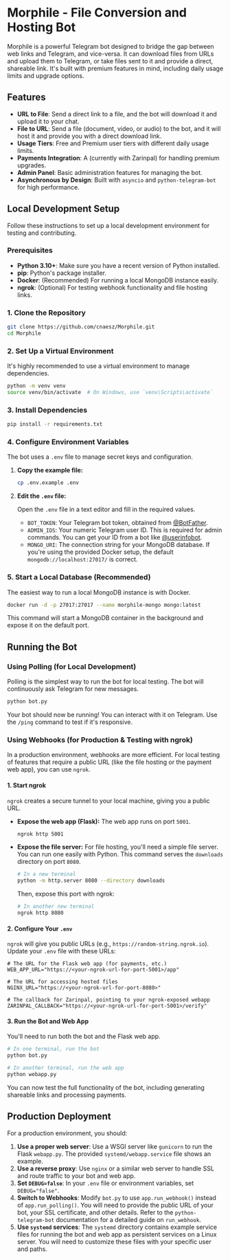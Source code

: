 # Morphile - File Conversion and Hosting Bot

Morphile is a powerful Telegram bot designed to bridge the gap between web links and Telegram, and vice-versa. It can download files from URLs and upload them to Telegram, or take files sent to it and provide a direct, shareable link. It's built with premium features in mind, including daily usage limits and upgrade options.

## Features

- **URL to File**: Send a direct link to a file, and the bot will download it and upload it to your chat.
- **File to URL**: Send a file (document, video, or audio) to the bot, and it will host it and provide you with a direct download link.
- **Usage Tiers**: Free and Premium user tiers with different daily usage limits.
- **Payments Integration**: A (currently with Zarinpal) for handling premium upgrades.
- **Admin Panel**: Basic administration features for managing the bot.
- **Asynchronous by Design**: Built with `asyncio` and `python-telegram-bot` for high performance.

## Local Development Setup

Follow these instructions to set up a local development environment for testing and contributing.

### Prerequisites

- **Python 3.10+**: Make sure you have a recent version of Python installed.
- **pip**: Python's package installer.
- **Docker**: (Recommended) For running a local MongoDB instance easily.
- **ngrok**: (Optional) For testing webhook functionality and file hosting links.

### 1. Clone the Repository

```bash
git clone https://github.com/cnaesz/Morphile.git
cd Morphile
```

### 2. Set Up a Virtual Environment

It's highly recommended to use a virtual environment to manage dependencies.

```bash
python -m venv venv
source venv/bin/activate  # On Windows, use `venv\Scripts\activate`
```

### 3. Install Dependencies

```bash
pip install -r requirements.txt
```

### 4. Configure Environment Variables

The bot uses a `.env` file to manage secret keys and configuration.

1.  **Copy the example file:**

    ```bash
    cp .env.example .env
    ```

2.  **Edit the `.env` file:**

    Open the `.env` file in a text editor and fill in the required values.

    -   `BOT_TOKEN`: Your Telegram bot token, obtained from [@BotFather](https://t.me/BotFather).
    -   `ADMIN_IDS`: Your numeric Telegram user ID. This is required for admin commands. You can get your ID from a bot like [@userinfobot](https://t.me/userinfobot).
    -   `MONGO_URI`: The connection string for your MongoDB database. If you're using the provided Docker setup, the default `mongodb://localhost:27017/` is correct.

### 5. Start a Local Database (Recommended)

The easiest way to run a local MongoDB instance is with Docker.

```bash
docker run -d -p 27017:27017 --name morphile-mongo mongo:latest
```

This command will start a MongoDB container in the background and expose it on the default port.

## Running the Bot

### Using Polling (for Local Development)

Polling is the simplest way to run the bot for local testing. The bot will continuously ask Telegram for new messages.

```bash
python bot.py
```

Your bot should now be running! You can interact with it on Telegram. Use the `/ping` command to test if it's responsive.

### Using Webhooks (for Production & Testing with ngrok)

In a production environment, webhooks are more efficient. For local testing of features that require a public URL (like the file hosting or the payment web app), you can use `ngrok`.

#### 1. Start ngrok

`ngrok` creates a secure tunnel to your local machine, giving you a public URL.

-   **Expose the web app (Flask):** The web app runs on port `5001`.

    ```bash
    ngrok http 5001
    ```

-   **Expose the file server:** For file hosting, you'll need a simple file server. You can run one easily with Python. This command serves the `downloads` directory on port `8080`.

    ```bash
    # In a new terminal
    python -m http.server 8080 --directory downloads
    ```

    Then, expose this port with ngrok:

    ```bash
    # In another new terminal
    ngrok http 8080
    ```

#### 2. Configure Your `.env`

`ngrok` will give you public URLs (e.g., `https://random-string.ngrok.io`). Update your `.env` file with these URLs:

```
# The URL for the Flask web app (for payments, etc.)
WEB_APP_URL="https://<your-ngrok-url-for-port-5001>/app"

# The URL for accessing hosted files
NGINX_URL="https://<your-ngrok-url-for-port-8080>"

# The callback for Zarinpal, pointing to your ngrok-exposed webapp
ZARINPAL_CALLBACK="https://<your-ngrok-url-for-port-5001>/verify"
```

#### 3. Run the Bot and Web App

You'll need to run both the bot and the Flask web app.

```bash
# In one terminal, run the bot
python bot.py

# In another terminal, run the web app
python webapp.py
```

You can now test the full functionality of the bot, including generating shareable links and processing payments.

## Production Deployment

For a production environment, you should:

1.  **Use a proper web server**: Use a WSGI server like `gunicorn` to run the Flask `webapp.py`. The provided `systemd/webapp.service` file shows an example.
2.  **Use a reverse proxy**: Use `nginx` or a similar web server to handle SSL and route traffic to your bot and web app.
3.  **Set `DEBUG=false`**: In your `.env` file or environment variables, set `DEBUG="false"`.
4.  **Switch to Webhooks**: Modify `bot.py` to use `app.run_webhook()` instead of `app.run_polling()`. You will need to provide the public URL of your bot, your SSL certificate, and other details. Refer to the `python-telegram-bot` documentation for a detailed guide on `run_webhook`.
5.  **Use `systemd` services**: The `systemd` directory contains example service files for running the bot and web app as persistent services on a Linux server. You will need to customize these files with your specific user and paths.
